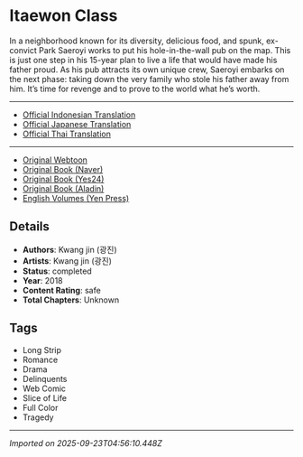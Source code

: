 # Itaewon Class

In a neighborhood known for its diversity, delicious food, and spunk, ex-convict Park Saeroyi works to put his hole-in-the-wall pub on the map. This is just one step in his 15-year plan to live a life that would have made his father proud. As his pub attracts its own unique crew, Saeroyi embarks on the next phase: taking down the very family who stole his father away from him. It’s time for revenge and to prove to the world what he’s worth.

---
- [Official Indonesian Translation](https://kakaopage.co.id/content/Itaewon-Class/3319)
- [Official Japanese Translation](https://piccoma.com/web/product/1533)
- [Official Thai Translation](https://th.kakaowebtoon.com/content/Itaewon_class/52)
---
- [Original Webtoon <kakao>](https://page.kakao.com/home/51761524)
- [Original Book (Naver)](https://book.naver.com/bookdb/book_detail.nhn?bid=15659489)  
- [Original Book (Yes24)](http://www.yes24.com/Product/Goods/81524607)  
- [Original Book (Aladin)](https://www.aladin.co.kr/shop/wproduct.aspx?ItemId=214228483)
- [English Volumes (Yen Press)](https://yenpress.com/series/itaewon-class)

## Details
- **Authors**: Kwang jin (광진)
- **Artists**: Kwang jin (광진)
- **Status**: completed
- **Year**: 2018
- **Content Rating**: safe
- **Total Chapters**: Unknown

## Tags
- Long Strip
- Romance
- Drama
- Delinquents
- Web Comic
- Slice of Life
- Full Color
- Tragedy

---
*Imported on 2025-09-23T04:56:10.448Z*
